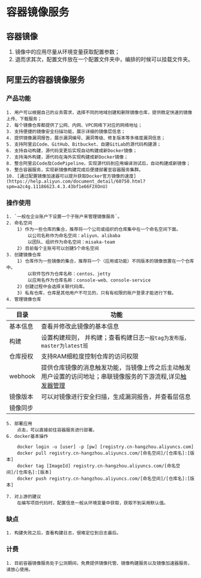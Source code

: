 # 容器镜像服务


## 容器镜像

1. 镜像中的应用尽量从环境变量获取配置参数；
2. 退而求其次，配置文件放在一个配置文件夹中，编排的时候可以挂载文件夹。

## 阿里云的容器镜像服务

### 产品功能
    1. 用户可以根据自己的业务需求，选择不同的地域创建和删除镜像仓库，提供稳定快速的镜像上传、下载服务；
    2. 每个镜像仓库都提供了公网、内网、VPC网络下对应的网络地址；
    3. 支持便捷的镜像安全扫描功能，展示详细的镜像层信息；
    4. 提供镜像漏洞报告，展示漏洞编号、漏洞等级、修复版本等多维度漏洞信息；
    5. 支持阿里云Code、GitHub、Bitbucket、自建GitLab的源代码构建源；
    6. 支持自动构建，源代码变更后实现自动构建成新Docker镜像；
    7. 支持海外构建，源代码在海外实现构建成新Docker镜像；
    8. 整合阿里云Code及CodePipeline，实现源代码到应用编译测试后，自动构建成新镜像；
    9. 整合容器服务，实现新镜像构建完成后便捷部署至容器服务集群。
    10. [通过配置镜像加速器可以提升获取Docker官方镜像的速度](https://help.aliyun.com/document_detail/60750.html?spm=a2c4g.11186623.4.3.43bf1e66F2XOnU)

### 操作使用
    1. `一般在企业账户下设置一个子账户来管理镜像服务`。
    2. 命名空间
        1) 作为一些仓库的集合，推荐将一个公司或组织的仓库集中在一个命名空间下面。
            以公司名称作为命名空间：aliyun、alibaba
            以团队、组织作为命名空间：misaka-team
        2) 目前每个主账号可以创建5个命名空间
    3. 创建镜像仓库
        1) 仓库作为一些镜像的集合，推荐将一个（应用或功能）不同版本的镜像放置在一个仓库中。
            以软件包作为仓库名称：centos、jetty
            以应用名作为仓库名称：console-web、console-service
        2) 创建过程中会选择关联代码库。
        3) 私有仓库，仓库是其他用户不可见的，只有有权限的账户登录才能进行下载。
    4. 管理镜像仓库

| 目录 | 功能 |
| -- | -- |
| 基本信息 | 查看并修改此镜像的基本信息 |
| 构建 | 设置构建规则， 并构建；查看构建日志`一般tag为发布版，master为latest班` |
| 仓库授权 | 支持RAM细粒度控制仓库的访问权限 |
| webhook | 提供仓库镜像的消息触发功能，当镜像上传之后主动触发用户设置的访问地址；串联镜像服务的下游流程,详见[触发器管理](https://help.aliyun.com/document_detail/60949.html?spm=a2c4g.11186623.6.553.53692b77fjPDtb) |
| 镜像版本 | 可以对镜像进行安全扫描，生成漏洞报告，并查看层信息 |
| 镜像同步 | |

    5. 部署应用
        点击，可以直接前往容器服务进行部署。
    6. docker基本操作

```shell
    docker login -u [user] -p [pw] [registry.cn-hangzhou.aliyuncs.com]
    docker pull registry.cn-hangzhou.aliyuncs.com/[命名空间]/[仓库名]:[版本]
    docker tag [ImageId] registry.cn-hangzhou.aliyuncs.com/[命名空间]/[仓库名]:[版本]
    docker push registry.cn-hangzhou.aliyuncs.com/[命名空间]/[仓库名]:[版本]
```

    7. 对上游的建议
        在编写项目代码时，配置信息一般从环境变量中获取，获取不到采用默认值。

### 缺点
    1. 构建失败之后，查看构建日志，很难定位到日志最后。

### 计费
    1. 目前容器镜像服务处于公测期间，免费提供镜像托管、镜像构建服务以及镜像加速器服务，请放心使用。

